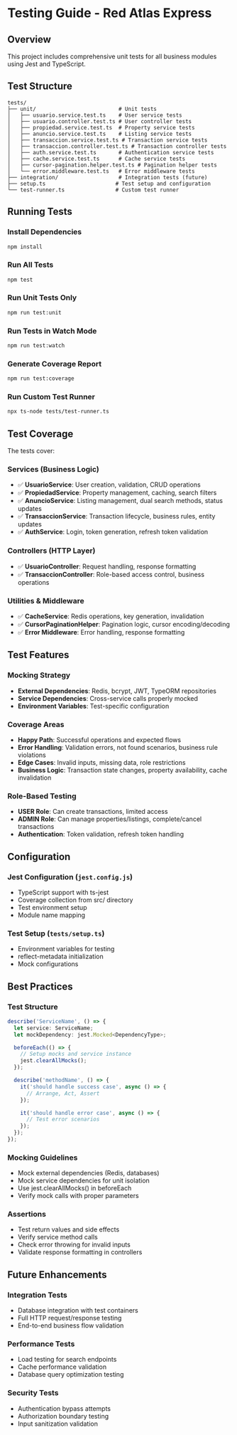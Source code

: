 # Testing Guide - Red Atlas Express

## Overview

This project includes comprehensive unit tests for all business modules using Jest and TypeScript.

## Test Structure

```
tests/
├── unit/                          # Unit tests
│   ├── usuario.service.test.ts    # User service tests
│   ├── usuario.controller.test.ts # User controller tests
│   ├── propiedad.service.test.ts  # Property service tests
│   ├── anuncio.service.test.ts    # Listing service tests
│   ├── transaccion.service.test.ts # Transaction service tests
│   ├── transaccion.controller.test.ts # Transaction controller tests
│   ├── auth.service.test.ts       # Authentication service tests
│   ├── cache.service.test.ts      # Cache service tests
│   ├── cursor-pagination.helper.test.ts # Pagination helper tests
│   └── error.middleware.test.ts   # Error middleware tests
├── integration/                   # Integration tests (future)
├── setup.ts                      # Test setup and configuration
└── test-runner.ts                # Custom test runner
```

## Running Tests

### Install Dependencies
```bash
npm install
```

### Run All Tests
```bash
npm test
```

### Run Unit Tests Only
```bash
npm run test:unit
```

### Run Tests in Watch Mode
```bash
npm run test:watch
```

### Generate Coverage Report
```bash
npm run test:coverage
```

### Run Custom Test Runner
```bash
npx ts-node tests/test-runner.ts
```

## Test Coverage

The tests cover:

### Services (Business Logic)
- ✅ **UsuarioService**: User creation, validation, CRUD operations
- ✅ **PropiedadService**: Property management, caching, search filters
- ✅ **AnuncioService**: Listing management, dual search methods, status updates
- ✅ **TransaccionService**: Transaction lifecycle, business rules, entity updates
- ✅ **AuthService**: Login, token generation, refresh token validation

### Controllers (HTTP Layer)
- ✅ **UsuarioController**: Request handling, response formatting
- ✅ **TransaccionController**: Role-based access control, business operations

### Utilities & Middleware
- ✅ **CacheService**: Redis operations, key generation, invalidation
- ✅ **CursorPaginationHelper**: Pagination logic, cursor encoding/decoding
- ✅ **Error Middleware**: Error handling, response formatting

## Test Features

### Mocking Strategy
- **External Dependencies**: Redis, bcrypt, JWT, TypeORM repositories
- **Service Dependencies**: Cross-service calls properly mocked
- **Environment Variables**: Test-specific configuration

### Coverage Areas
- **Happy Path**: Successful operations and expected flows
- **Error Handling**: Validation errors, not found scenarios, business rule violations
- **Edge Cases**: Invalid inputs, missing data, role restrictions
- **Business Logic**: Transaction state changes, property availability, cache invalidation

### Role-Based Testing
- **USER Role**: Can create transactions, limited access
- **ADMIN Role**: Can manage properties/listings, complete/cancel transactions
- **Authentication**: Token validation, refresh token handling

## Configuration

### Jest Configuration (`jest.config.js`)
- TypeScript support with ts-jest
- Coverage collection from src/ directory
- Test environment setup
- Module name mapping

### Test Setup (`tests/setup.ts`)
- Environment variables for testing
- reflect-metadata initialization
- Mock configurations

## Best Practices

### Test Structure
```typescript
describe('ServiceName', () => {
  let service: ServiceName;
  let mockDependency: jest.Mocked<DependencyType>;

  beforeEach(() => {
    // Setup mocks and service instance
    jest.clearAllMocks();
  });

  describe('methodName', () => {
    it('should handle success case', async () => {
      // Arrange, Act, Assert
    });

    it('should handle error case', async () => {
      // Test error scenarios
    });
  });
});
```

### Mocking Guidelines
- Mock external dependencies (Redis, databases)
- Mock service dependencies for unit isolation
- Use jest.clearAllMocks() in beforeEach
- Verify mock calls with proper parameters

### Assertions
- Test return values and side effects
- Verify service method calls
- Check error throwing for invalid inputs
- Validate response formatting in controllers

## Future Enhancements

### Integration Tests
- Database integration with test containers
- Full HTTP request/response testing
- End-to-end business flow validation

### Performance Tests
- Load testing for search endpoints
- Cache performance validation
- Database query optimization testing

### Security Tests
- Authentication bypass attempts
- Authorization boundary testing
- Input sanitization validation